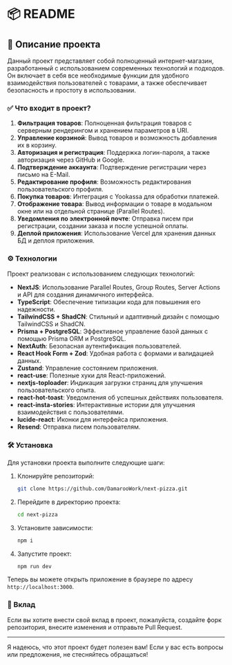 # 📦 README

## 📖 Описание проекта

Данный проект представляет собой полноценный интернет-магазин, разработанный с использованием современных технологий и подходов. Он включает в себя все необходимые функции для удобного взаимодействия пользователей с товарами, а также обеспечивает безопасность и простоту в использовании.

### ✅ Что входит в проект?

1. **Фильтрация товаров**: Полноценная фильтрация товаров с серверным рендерингом и хранением параметров в URI.
2. **Управление корзиной**: Вывод товаров и возможность добавления их в корзину.
3. **Авторизация и регистрация**: Поддержка логин-пароля, а также авторизация через GitHub и Google.
4. **Подтверждение аккаунта**: Подтверждение регистрации через письмо на E-Mail.
5. **Редактирование профиля**: Возможность редактирования пользовательского профиля.
6. **Покупка товаров**: Интеграция с Yookassa для обработки платежей.
7. **Отображение товара**: Вывод информации о товаре в модальном окне или на отдельной странице (Parallel Routes).
8. **Уведомления по электронной почте**: Отправка писем при регистрации, создании заказа и после успешной оплаты.
9. **Деплой приложения**: Использование Vercel для хранения данных БД и деплоя приложения.


### ⚙️ Технологии

Проект реализован с использованием следующих технологий:

- **NextJS**: Использование Parallel Routes, Group Routes, Server Actions и API для создания динамичного интерфейса.
- **TypeScript**: Обеспечение типизации кода для повышения его надежности.
- **TailwindCSS + ShadCN**: Стильный и адаптивный дизайн с помощью TailwindCSS и ShadCN.
- **Prisma + PostgreSQL**: Эффективное управление базой данных с помощью Prisma ORM и PostgreSQL.
- **NextAuth**: Безопасная аутентификация пользователей.
- **React Hook Form + Zod**: Удобная работа с формами и валидацией данных.
- **Zustand**: Управление состоянием приложения.
- **react-use**: Полезные хуки для React-приложений.
- **nextjs-toploader**: Индикация загрузки страниц для улучшения пользовательского опыта.
- **react-hot-toast**: Уведомления об успешных действиях пользователя.
- **react-insta-stories**: Интерактивные истории для улучшения взаимодействия с пользователями.
- **lucide-react**: Иконки для интерфейса приложения.
- **Resend**: Отправка писем пользователям.

### 🛠 Установка

Для установки проекта выполните следующие шаги:

1. Клонируйте репозиторий:
   ```bash
   git clone https://github.com/DamarooWork/next-pizza.git
   ```
2. Перейдите в директорию проекта:
   ```bash
   cd next-pizza
   ```
3. Установите зависимости:
   ```bash
   npm i
   ```
4. Запустите проект:
   ```bash
   npm run dev
   ```

Теперь вы можете открыть приложение в браузере по адресу `http://localhost:3000`.

### 🤝 Вклад

Если вы хотите внести свой вклад в проект, пожалуйста, создайте форк репозитория, внесите изменения и отправьте Pull Request.

---

Я надеюсь, что этот проект будет полезен вам! Если у вас есть вопросы или предложения, не стесняйтесь обращаться!
